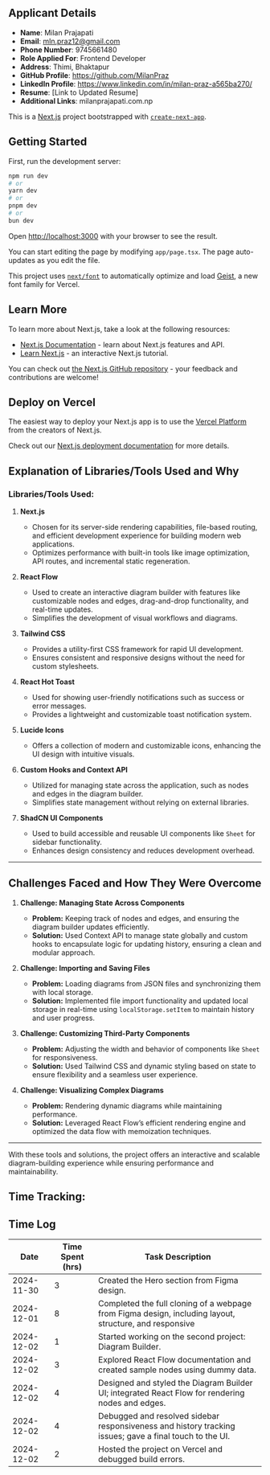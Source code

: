 ## **Applicant Details**

- **Name**: Milan Prajapati
- **Email**: mln.praz12@gmail.com
- **Phone Number**: 9745661480
- **Role Applied For**: Frontend Developer
- **Address**: Thimi, Bhaktapur
- **GitHub Profile**: https://github.com/MilanPraz
- **LinkedIn Profile**: https://www.linkedin.com/in/milan-praz-a565ba270/
- **Resume**: [Link to Updated Resume]
- **Additional Links**: milanprajapati.com.np

This is a [Next.js](https://nextjs.org) project bootstrapped with [`create-next-app`](https://nextjs.org/docs/app/api-reference/cli/create-next-app).

## Getting Started

First, run the development server:

```bash
npm run dev
# or
yarn dev
# or
pnpm dev
# or
bun dev
```

Open [http://localhost:3000](http://localhost:3000) with your browser to see the result.

You can start editing the page by modifying `app/page.tsx`. The page auto-updates as you edit the file.

This project uses [`next/font`](https://nextjs.org/docs/app/building-your-application/optimizing/fonts) to automatically optimize and load [Geist](https://vercel.com/font), a new font family for Vercel.

## Learn More

To learn more about Next.js, take a look at the following resources:

- [Next.js Documentation](https://nextjs.org/docs) - learn about Next.js features and API.
- [Learn Next.js](https://nextjs.org/learn) - an interactive Next.js tutorial.

You can check out [the Next.js GitHub repository](https://github.com/vercel/next.js) - your feedback and contributions are welcome!

## Deploy on Vercel

The easiest way to deploy your Next.js app is to use the [Vercel Platform](https://vercel.com/new?utm_medium=default-template&filter=next.js&utm_source=create-next-app&utm_campaign=create-next-app-readme) from the creators of Next.js.

Check out our [Next.js deployment documentation](https://nextjs.org/docs/app/building-your-application/deploying) for more details.

## Explanation of Libraries/Tools Used and Why

### Libraries/Tools Used:

1. **Next.js**

   - Chosen for its server-side rendering capabilities, file-based routing, and efficient development experience for building modern web applications.
   - Optimizes performance with built-in tools like image optimization, API routes, and incremental static regeneration.

2. **React Flow**

   - Used to create an interactive diagram builder with features like customizable nodes and edges, drag-and-drop functionality, and real-time updates.
   - Simplifies the development of visual workflows and diagrams.

3. **Tailwind CSS**

   - Provides a utility-first CSS framework for rapid UI development.
   - Ensures consistent and responsive designs without the need for custom stylesheets.

4. **React Hot Toast**

   - Used for showing user-friendly notifications such as success or error messages.
   - Provides a lightweight and customizable toast notification system.

5. **Lucide Icons**

   - Offers a collection of modern and customizable icons, enhancing the UI design with intuitive visuals.

6. **Custom Hooks and Context API**

   - Utilized for managing state across the application, such as nodes and edges in the diagram builder.
   - Simplifies state management without relying on external libraries.

7. **ShadCN UI Components**
   - Used to build accessible and reusable UI components like `Sheet` for sidebar functionality.
   - Enhances design consistency and reduces development overhead.

---

## Challenges Faced and How They Were Overcome

1. **Challenge: Managing State Across Components**

   - **Problem:** Keeping track of nodes and edges, and ensuring the diagram builder updates efficiently.
   - **Solution:** Used Context API to manage state globally and custom hooks to encapsulate logic for updating history, ensuring a clean and modular approach.

2. **Challenge: Importing and Saving Files**

   - **Problem:** Loading diagrams from JSON files and synchronizing them with local storage.
   - **Solution:** Implemented file import functionality and updated local storage in real-time using `localStorage.setItem` to maintain history and user progress.

3. **Challenge: Customizing Third-Party Components**

   - **Problem:** Adjusting the width and behavior of components like `Sheet` for responsiveness.
   - **Solution:** Used Tailwind CSS and dynamic styling based on state to ensure flexibility and a seamless user experience.

4. **Challenge: Visualizing Complex Diagrams**
   - **Problem:** Rendering dynamic diagrams while maintaining performance.
   - **Solution:** Leveraged React Flow’s efficient rendering engine and optimized the data flow with memoization techniques.

---

With these tools and solutions, the project offers an interactive and scalable diagram-building experience while ensuring performance and maintainability.

## Time Tracking:

## **Time Log**

| **Date**   | **Time Spent (hrs)** | **Task Description**                                                                                    |
| ---------- | -------------------- | ------------------------------------------------------------------------------------------------------- |
| 2024-11-30 | 3                    | Created the Hero section from Figma design.                                                             |
| 2024-12-01 | 8                    | Completed the full cloning of a webpage from Figma design, including layout, structure, and responsive  |
| 2024-12-02 | 1                    | Started working on the second project: Diagram Builder.                                                 |
| 2024-12-02 | 3                    | Explored React Flow documentation and created sample nodes using dummy data.                            |
| 2024-12-02 | 4                    | Designed and styled the Diagram Builder UI; integrated React Flow for rendering nodes and edges.        |
| 2024-12-02 | 4                    | Debugged and resolved sidebar responsiveness and history tracking issues; gave a final touch to the UI. |
| 2024-12-02 | 2                    | Hosted the project on Vercel and debugged build errors.                                                 |
